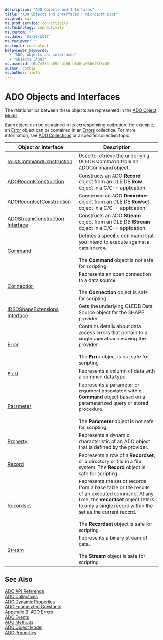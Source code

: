 ```yaml
---
description: "ADO Objects and Interfaces"
title: "ADO Objects and Interfaces | Microsoft Docs"
ms.prod: sql
ms.prod_service: connectivity
ms.technology: connectivity
ms.custom: ""
ms.date: "01/19/2017"
ms.reviewer: ""
ms.topic: conceptual
helpviewer_keywords: 
  - "ADO, objects and interfaces"
  - "objects [ADO]"
ms.assetid: d0b7e254-c89f-4406-b846-a060ef038c30
author: rothja
ms.author: jroth
---
```

# ADO Objects and Interfaces
The relationships between these objects are represented in the [ADO Object Model](./ado-object-model.md).  
  
 Each object can be contained in its corresponding collection. For example, an [Error](./error-object.md) object can be contained in an [Errors](./errors-collection-ado.md) collection. For more information, see [ADO Collections](./ado-collections.md) or a specific collection topic.  
  
|Object or interface|Description|  
|-|-|  
|[IADOCommandConstruction](/previous-versions/windows/desktop/aa965677(v=vs.85))|Used to retrieve the underlying OLEDB Command from an ADOCommand object.|  
|[ADORecordConstruction](./adorecordconstruction-interface.md)|Constructs an ADO **Record** object from an OLE DB **Row** object in a C/C++ application.|  
|[ADORecordsetConstruction](./adorecordsetconstruction-interface.md)|Constructs an ADO **Recordset** object from an OLE DB **Rowset** object in a C/C++ application.|  
|[ADOStreamConstruction Interface](./adostreamconstruction-interface.md)|Constructs an ADO **Stream** object from an OLE DB **IStream** object in a C/C++ application.|  
|[Command](./command-object-ado.md)|Defines a specific command that you intend to execute against a data source.<br /><br /> The **Command** object is not safe for scripting.|  
|[Connection](./connection-object-ado.md)|Represents an open connection to a data source.<br /><br /> The **Connection** object is safe for scripting.|  
|[IDSOShapeExtensions Interface](./idsoshapeextensions-interface.md)|Gets the underlying OLEDB Data Source object for the SHAPE provider.|  
|[Error](./error-object.md)|Contains details about data access errors that pertain to a single operation involving the provider.<br /><br /> The **Error** object is not safe for scripting.|  
|[Field](./field-object.md)|Represents a column of data with a common data type.|  
|[Parameter](./parameter-object.md)|Represents a parameter or argument associated with a **Command** object based on a parameterized query or stored procedure.<br /><br /> The **Parameter** object is not safe for scripting.|  
|[Property](./property-object-ado.md)|Represents a dynamic characteristic of an ADO object that is defined by the provider.|  
|[Record](./record-object-ado.md)|Represents a row of a **Recordset**, or a directory or file in a file system. The **Record** object is safe for scripting.|  
|[Recordset](./recordset-object-ado.md)|Represents the set of records from a base table or the results of an executed command. At any time, the **Recordset** object refers to only a single record within the set as the current record.<br /><br /> The **Recordset** object is safe for scripting.|  
|[Stream](./stream-object-ado.md)|Represents a binary stream of data.<br /><br /> The **Stream** object is safe for scripting.|  
  
## See Also  
 [ADO API Reference](./ado-api-reference.md)   
 [ADO Collections](./ado-collections.md)   
 [ADO Dynamic Properties](./ado-dynamic-properties.md)   
 [ADO Enumerated Constants](./ado-enumerated-constants.md)   
 [Appendix B: ADO Errors](../../guide/appendixes/appendix-b-ado-errors.md)   
 [ADO Events](./ado-events.md)   
 [ADO Methods](./ado-methods.md)   
 [ADO Object Model](./ado-object-model.md)   
 [ADO Properties](./ado-properties.md)
